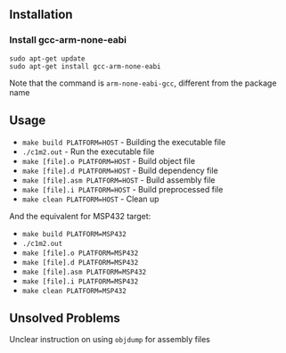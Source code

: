 ## Installation
### Install gcc-arm-none-eabi
```
sudo apt-get update
sudo apt-get install gcc-arm-none-eabi
```
Note that the command is `arm-none-eabi-gcc`, different from the package name

## Usage
 - `make build PLATFORM=HOST` - Building the executable file
 - `./c1m2.out` - Run the executable file
 - `make [file].o PLATFORM=HOST` - Build object file
 - `make [file].d PLATFORM=HOST` - Build dependency file
 - `make [file].asm PLATFORM=HOST` - Build assembly file
 - `make [file].i PLATFORM=HOST` - Build preprocessed file
 - `make clean PLATFORM=HOST` - Clean up

And the equivalent for MSP432 target:
 - `make build PLATFORM=MSP432`
 - `./c1m2.out`
 - `make [file].o PLATFORM=MSP432`
 - `make [file].d PLATFORM=MSP432`
 - `make [file].asm PLATFORM=MSP432`
 - `make [file].i PLATFORM=MSP432`
 - `make clean PLATFORM=MSP432`

## Unsolved Problems
Unclear instruction on using `objdump` for assembly files
